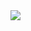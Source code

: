 <img src="https://github-readme-stats.vercel.app/api?username=denysbutenko&count_private=true&show_icons=true">
